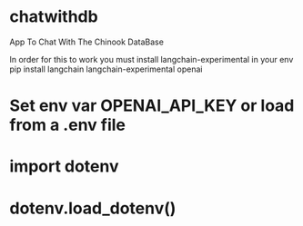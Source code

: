 # chatwithdb
App To Chat With The Chinook DataBase

In order for this to work you must install langchain-experimental in your env
pip install langchain langchain-experimental openai

# Set env var OPENAI_API_KEY or load from a .env file

# import dotenv

# dotenv.load_dotenv()

